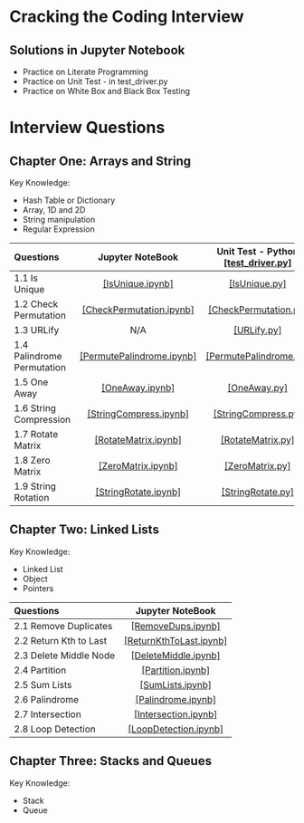 # Cracking the Coding Interview 
## Solutions in Jupyter Notebook
- Practice on Literate Programming
- Practice on Unit Test - in test_driver.py
- Practice on White Box and Black Box Testing
# Interview Questions
## Chapter One: Arrays and String
Key Knowledge:
- Hash Table or Dictionary
- Array, 1D and 2D
- String manipulation
- Regular Expression

| Questions | Jupyter NoteBook | Unit Test - Python [[test_driver.py]](https://github.com/cd155/Cracking_Coding_Interview/blob/master/01_ArraysAndStrings/Python/test_driver.py) | 
| :---        |:----:|    :----:   | 
| 1.1 Is Unique | [[IsUnique.ipynb]](https://github.com/cd155/Cracking_Coding_Interview/blob/master/01_ArraysAndStrings/Notebook/IsUnique.ipynb) | [[IsUnique.py]](https://github.com/cd155/Cracking_Coding_Interview/blob/master/01_ArraysAndStrings/Python/IsUnique.py) |
| 1.2 Check Permutation | [[CheckPermutation.ipynb]](https://github.com/cd155/Cracking_Coding_Interview/blob/master/01_ArraysAndStrings/Notebook/CheckPermutation.ipynb) | [[CheckPermutation.py]](https://github.com/cd155/Cracking_Coding_Interview/blob/master/01_ArraysAndStrings/Python/CheckPermutation.py) |
| 1.3 URLify | N/A | [[URLify.py]](https://github.com/cd155/Cracking_Coding_Interview/blob/master/01_ArraysAndStrings/Python/URLify.py) |
| 1.4 Palindrome Permutation | [[PermutePalindrome.ipynb]](https://github.com/cd155/Cracking_Coding_Interview/blob/master/01_ArraysAndStrings/Notebook/PermutePalindrome.ipynb) | [[PermutePalindrome.py]](https://github.com/cd155/Cracking_Coding_Interview/blob/master/01_ArraysAndStrings/Python/PermutePalindrome.py) |
| 1.5 One Away | [[OneAway.ipynb]](https://github.com/cd155/Cracking_Coding_Interview/blob/master/01_ArraysAndStrings/Notebook/OneAway.ipynb) | [[OneAway.py]](https://github.com/cd155/Cracking_Coding_Interview/blob/master/01_ArraysAndStrings/Python/OneAway.py) |
| 1.6 String Compression | [[StringCompress.ipynb]](https://github.com/cd155/Cracking_Coding_Interview/blob/master/01_ArraysAndStrings/Notebook/StringCompress.ipynb) | [[StringCompress.py]](https://github.com/cd155/Cracking_Coding_Interview/blob/master/01_ArraysAndStrings/Python/StringCompress.py) |
| 1.7 Rotate Matrix | [[RotateMatrix.ipynb]](https://github.com/cd155/Cracking_Coding_Interview/blob/master/01_ArraysAndStrings/Notebook/RotateMatrix.ipynb) | [[RotateMatrix.py]](https://github.com/cd155/Cracking_Coding_Interview/blob/master/01_ArraysAndStrings/Python/RotateMatrix.py) |
| 1.8 Zero Matrix | [[ZeroMatrix.ipynb]](https://github.com/cd155/Cracking_Coding_Interview/blob/master/01_ArraysAndStrings/Notebook/ZeroMatrix.ipynb) | [[ZeroMatrix.py]](https://github.com/cd155/Cracking_Coding_Interview/blob/master/01_ArraysAndStrings/Python/ZeroMatrix.py) |
| 1.9 String Rotation | [[StringRotate.ipynb]](https://github.com/cd155/Cracking_Coding_Interview/blob/master/01_ArraysAndStrings/Notebook/StringRotate.ipynb) | [[StringRotate.py]](https://github.com/cd155/Cracking_Coding_Interview/blob/master/01_ArraysAndStrings/Python/StringRotate.py) |

## Chapter Two: Linked Lists
Key Knowledge:
- Linked List
- Object
- Pointers

| Questions | Jupyter NoteBook |
| :---        |:----:|
| 2.1 Remove Duplicates | [[RemoveDups.ipynb]](https://github.com/cd155/Cracking_Coding_Interview/blob/master/02_LinkedLists/RemoveDups.ipynb) |
| 2.2 Return Kth to Last | [[ReturnKthToLast.ipynb]](https://github.com/cd155/Cracking_Coding_Interview/blob/master/02_LinkedLists/ReturnKthToLast.ipynb) |
| 2.3 Delete Middle Node | [[DeleteMiddle.ipynb]](https://github.com/cd155/Cracking_Coding_Interview/blob/master/02_LinkedLists/DeleteMiddle.ipynb) |
| 2.4 Partition | [[Partition.ipynb]](https://github.com/cd155/Cracking_Coding_Interview/blob/master/02_LinkedLists/Partition.ipynb) |
| 2.5 Sum Lists | [[SumLists.ipynb]](https://github.com/cd155/Cracking_Coding_Interview/blob/master/02_LinkedLists/SumLists.ipynb) |
| 2.6 Palindrome | [[Palindrome.ipynb]](https://github.com/cd155/Cracking_Coding_Interview/blob/master/02_LinkedLists/Palindrome.ipynb) |
| 2.7 Intersection | [[Intersection.ipynb]]() |
| 2.8 Loop Detection | [[LoopDetection.ipynb]]() |

## Chapter Three: Stacks and Queues
Key Knowledge:
- Stack
- Queue
